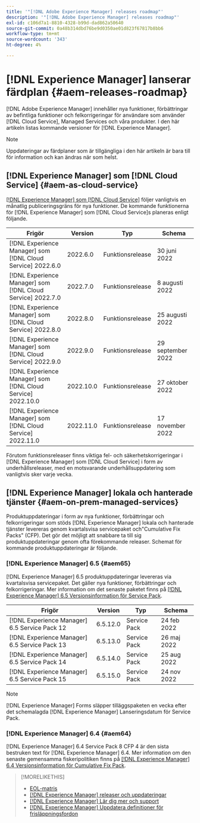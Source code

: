 ```yaml
---
title: '"[!DNL Adobe Experience Manager] releases roadmap"'
description: '"[!DNL Adobe Experience Manager] releases roadmap"'
exl-id: c106d7a1-8810-4328-b99d-dad862a50640
source-git-commit: 0a48b314dbd76be9d0350ae01d823f67817b8bb6
workflow-type: tm+mt
source-wordcount: '343'
ht-degree: 4%

---
```


# [!DNL Experience Manager] lanserar färdplan {#aem-releases-roadmap}

[!DNL Adobe Experience Manager] innehåller nya funktioner, förbättringar av befintliga funktioner och felkorrigeringar för användare som använder [!DNL Cloud Service], Managed Services och våra produkter. I den här artikeln listas kommande versioner för [!DNL Experience Manager].

>[!NOTE]
>
>Uppdateringar av färdplaner som är tillgängliga i den här artikeln är bara till för information och kan ändras när som helst.

## [!DNL Experience Manager] som [!DNL Cloud Service] {#aem-as-cloud-service}

[[!DNL Experience Manager] som [!DNL Cloud Service]](https://experienceleague.adobe.com/docs/experience-manager-cloud-service/release-notes/home.html) följer vanligtvis en månatlig publiceringsgräns för nya funktioner. De kommande funktionerna för [!DNL Experience Manager] som [!DNL Cloud Service]s planeras enligt följande.

| Frigör | Version | Typ | Schema |
|---|---|---|---|
| [!DNL Experience Manager] som [!DNL Cloud Service] 2022.6.0 | 2022.6.0 | Funktionsrelease | 30 juni 2022 |
| [!DNL Experience Manager] som [!DNL Cloud Service] 2022.7.0 | 2022.7.0 | Funktionsrelease | 8 augusti 2022 |
| [!DNL Experience Manager] som [!DNL Cloud Service] 2022.8.0 | 2022.8.0 | Funktionsrelease | 25 augusti 2022 |
| [!DNL Experience Manager] som [!DNL Cloud Service] 2022.9.0 | 2022.9.0 | Funktionsrelease | 29 september 2022 |
| [!DNL Experience Manager] som [!DNL Cloud Service] 2022.10.0 | 2022.10.0 | Funktionsrelease | 27 oktober 2022 |
| [!DNL Experience Manager] som [!DNL Cloud Service] 2022.11.0 | 2022.11.0 | Funktionsrelease | 17 november 2022 |

Förutom funktionsreleaser finns viktiga fel- och säkerhetskorrigeringar i [!DNL Experience Manager] som [!DNL Cloud Service] i form av underhållsreleaser, med en motsvarande underhållsuppdatering som vanligtvis sker varje vecka.

## [!DNL Experience Manager] lokala och hanterade tjänster {#aem-on-prem-managed-services}

Produktuppdateringar i form av nya funktioner, förbättringar och felkorrigeringar som stöds [!DNL Experience Manager] lokala och hanterade tjänster levereras genom kvartalsvisa servicepaket och&quot;Cumulative Fix Packs&quot; (CFP). Det gör det möjligt att snabbare ta till sig produktuppdateringar genom ofta förekommande releaser. Schemat för kommande produktuppdateringar är följande.

### [!DNL Experience Manager] 6.5 {#aem65}

[!DNL Experience Manager] 6.5 produktuppdateringar levereras via kvartalsvisa servicepaket. Det gäller nya funktioner, förbättringar och felkorrigeringar. Mer information om det senaste paketet finns på [[!DNL Experience Manager] 6.5 Versionsinformation för Service Pack](https://experienceleague.adobe.com/docs/experience-manager-65/release-notes/service-pack/sp-release-notes.html).

| Frigör | Version | Typ | Schema |
|---|---|---|---|
| [!DNL Experience Manager] 6.5 Service Pack 12 | 6.5.12.0 | Service Pack | 24 feb 2022 |
| [!DNL Experience Manager] 6.5 Service Pack 13 | 6.5.13.0 | Service Pack | 26 maj 2022 |
| [!DNL Experience Manager] 6.5 Service Pack 14 | 6.5.14.0 | Service Pack | 25 aug 2022 |
| [!DNL Experience Manager] 6.5 Service Pack 15 | 6.5.15.0 | Service Pack | 24 nov 2022 |


>[!NOTE]
>
>[!DNL Experience Manager] Forms släpper tilläggspaketen en vecka efter det schemalagda [!DNL Experience Manager] Lanseringsdatum för Service Pack.

### [!DNL Experience Manager] 6.4 {#aem64}

[!DNL Experience Manager] 6.4 Service Pack 8 CFP 4 är den sista bestruken text för [!DNL Experience Manager] 6.4. Mer information om den senaste gemensamma fiskeripolitiken finns på [[!DNL Experience Manager] 6.4 Versionsinformation för Cumulative Fix Pack](https://experienceleague.adobe.com/docs/experience-manager-64/release-notes/cfp-release-notes.html).

>[!MORELIKETHIS]
>
>* [EOL-matris](https://helpx.adobe.com/support/programs/eol-matrix.html)
>* [[!DNL Experience Manager] releaser och uppdateringar](https://helpx.adobe.com/experience-manager/aem-releases-updates.html)
>* [[!DNL Experience Manager] Lär dig mer och support](https://helpx.adobe.com/support/experience-manager.html)
>* [[!DNL Experience Manager] Uppdatera definitioner för frisläppningsfordon](/help/update-release-vehicle-definitions.md)

